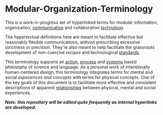 # Modular-Organization-Terminology
This is a work-in-progress set of hyperlinked terms for modular information, organization, [communication](https://github.com/gcassel/Modular-Organization-Terminology/blob/master/terms/communication.md) and collaboration [technology](https://github.com/gcassel/Modular-Organization-Terminology/blob/master/terms/technology.md). 

The hypertextual definitions here are meant to facilitate effective but reasonably flexible communications, without prescribing excessive strictness or precision.  They're also meant to help facilitate the grassroots development of non-coercive *recipes* and technological [standards](https://github.com/gcassel/Modular-Organization-Terminology/blob/master/terms/standard.md).

This terminology supports an [action](https://github.com/gcassel/Modular-Organization-Terminology/blob/master/terms/action.md), [process](https://github.com/gcassel/Modular-Organization-Terminology/blob/master/terms/process.md) and [systems](https://github.com/gcassel/Modular-Organization-Terminology/blob/master/terms/system.md) based philosophy of science and language.  As a personal work of intentionally human-centered design, this terminology integrates terms for mental and social *experiences and concepts* with terms for physical concepts.  One of the key goals of this document is to facilitate more effective and consistent descriptions of apparent [relationships](https://github.com/gcassel/Modular-Organization-Terminology/blob/master/terms/relationship.md) between physical, mental and social experiences.

***Note: this repository will be edited quite frequently as internal hyperlinks are developed.***
